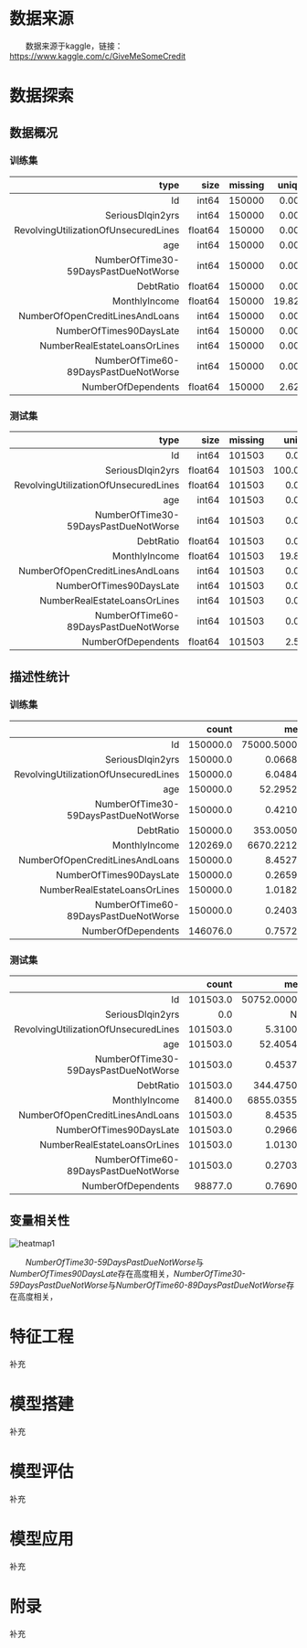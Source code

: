 # 数据来源

　　数据来源于kaggle，链接：https://www.kaggle.com/c/GiveMeSomeCredit

# 数据探索

## 数据概况

### 训练集

|                                 type |    size | missing | unique |        |
| -----------------------------------: | ------: | ------: | -----: | ------ |
|                                   Id |   int64 |  150000 |  0.00% | 150000 |
|                     SeriousDlqin2yrs |   int64 |  150000 |  0.00% | 2      |
| RevolvingUtilizationOfUnsecuredLines | float64 |  150000 |  0.00% | 125728 |
|                                  age |   int64 |  150000 |  0.00% | 86     |
| NumberOfTime30-59DaysPastDueNotWorse |   int64 |  150000 |  0.00% | 16     |
|                            DebtRatio | float64 |  150000 |  0.00% | 114194 |
|                        MonthlyIncome | float64 |  150000 | 19.82% | 13594  |
|      NumberOfOpenCreditLinesAndLoans |   int64 |  150000 |  0.00% | 58     |
|              NumberOfTimes90DaysLate |   int64 |  150000 |  0.00% | 19     |
|         NumberRealEstateLoansOrLines |   int64 |  150000 |  0.00% | 28     |
| NumberOfTime60-89DaysPastDueNotWorse |   int64 |  150000 |  0.00% | 13     |
|                   NumberOfDependents | float64 |  150000 |  2.62% | 13     |

### 测试集

|                                 type |    size | missing |  unique |        |
| -----------------------------------: | ------: | ------: | ------: | ------ |
|                                   Id |   int64 |  101503 |   0.00% | 101503 |
|                     SeriousDlqin2yrs | float64 |  101503 | 100.00% | 0      |
| RevolvingUtilizationOfUnsecuredLines | float64 |  101503 |   0.00% | 85716  |
|                                  age |   int64 |  101503 |   0.00% | 82     |
| NumberOfTime30-59DaysPastDueNotWorse |   int64 |  101503 |   0.00% | 16     |
|                            DebtRatio | float64 |  101503 |   0.00% | 79878  |
|                        MonthlyIncome | float64 |  101503 |  19.81% | 11976  |
|      NumberOfOpenCreditLinesAndLoans |   int64 |  101503 |   0.00% | 56     |
|              NumberOfTimes90DaysLate |   int64 |  101503 |   0.00% | 18     |
|         NumberRealEstateLoansOrLines |   int64 |  101503 |   0.00% | 24     |
| NumberOfTime60-89DaysPastDueNotWorse |   int64 |  101503 |   0.00% | 12     |
|                   NumberOfDependents | float64 |  101503 |   2.59% | 13     |

## 描述性统计

### 训练集

|                                      |    count |         mean |          std |  min |          25% |          50% |           75% |       max |
| -----------------------------------: | -------: | -----------: | -----------: | ---: | -----------: | -----------: | ------------: | --------: |
|                                   Id | 150000.0 | 75000.500000 | 43301.414527 |  1.0 | 37500.750000 | 75000.500000 | 112500.250000 |  150000.0 |
|                     SeriousDlqin2yrs | 150000.0 |     0.066840 |     0.249746 |  0.0 |     0.000000 |     0.000000 |      0.000000 |       1.0 |
| RevolvingUtilizationOfUnsecuredLines | 150000.0 |     6.048438 |   249.755371 |  0.0 |     0.029867 |     0.154181 |      0.559046 |   50708.0 |
|                                  age | 150000.0 |    52.295207 |    14.771866 |  0.0 |    41.000000 |    52.000000 |     63.000000 |     109.0 |
| NumberOfTime30-59DaysPastDueNotWorse | 150000.0 |     0.421033 |     4.192781 |  0.0 |     0.000000 |     0.000000 |      0.000000 |      98.0 |
|                            DebtRatio | 150000.0 |   353.005076 |  2037.818523 |  0.0 |     0.175074 |     0.366508 |      0.868254 |  329664.0 |
|                        MonthlyIncome | 120269.0 |  6670.221237 | 14384.674215 |  0.0 |  3400.000000 |  5400.000000 |   8249.000000 | 3008750.0 |
|      NumberOfOpenCreditLinesAndLoans | 150000.0 |     8.452760 |     5.145951 |  0.0 |     5.000000 |     8.000000 |     11.000000 |      58.0 |
|              NumberOfTimes90DaysLate | 150000.0 |     0.265973 |     4.169304 |  0.0 |     0.000000 |     0.000000 |      0.000000 |      98.0 |
|         NumberRealEstateLoansOrLines | 150000.0 |     1.018240 |     1.129771 |  0.0 |     0.000000 |     1.000000 |      2.000000 |      54.0 |
| NumberOfTime60-89DaysPastDueNotWorse | 150000.0 |     0.240387 |     4.155179 |  0.0 |     0.000000 |     0.000000 |      0.000000 |      98.0 |
|                   NumberOfDependents | 146076.0 |     0.757222 |     1.115086 |  0.0 |     0.000000 |     0.000000 |      1.000000 |      20.0 |

### 测试集

|                                      |    count |         mean |          std |  min |          25% |          50% |          75% |       max |
| -----------------------------------: | -------: | -----------: | -----------: | ---: | -----------: | -----------: | -----------: | --------: |
|                                   Id | 101503.0 | 50752.000000 | 29301.536524 |  1.0 | 25376.500000 | 50752.000000 | 76127.500000 |  101503.0 |
|                     SeriousDlqin2yrs |      0.0 |          NaN |          NaN |  NaN |          NaN |          NaN |          NaN |       NaN |
| RevolvingUtilizationOfUnsecuredLines | 101503.0 |     5.310000 |   196.156039 |  0.0 |     0.030131 |     0.152586 |     0.564225 |   21821.0 |
|                                  age | 101503.0 |    52.405436 |    14.779756 | 21.0 |    41.000000 |    52.000000 |    63.000000 |     104.0 |
| NumberOfTime30-59DaysPastDueNotWorse | 101503.0 |     0.453770 |     4.538487 |  0.0 |     0.000000 |     0.000000 |     0.000000 |      98.0 |
|                            DebtRatio | 101503.0 |   344.475020 |  1632.595231 |  0.0 |     0.173423 |     0.364260 |     0.851619 |  268326.0 |
|                        MonthlyIncome |  81400.0 |  6855.035590 | 36508.600375 |  0.0 |  3408.000000 |  5400.000000 |  8200.000000 | 7727000.0 |
|      NumberOfOpenCreditLinesAndLoans | 101503.0 |     8.453514 |     5.144100 |  0.0 |     5.000000 |     8.000000 |    11.000000 |      85.0 |
|              NumberOfTimes90DaysLate | 101503.0 |     0.296691 |     4.515859 |  0.0 |     0.000000 |     0.000000 |     0.000000 |      98.0 |
|         NumberRealEstateLoansOrLines | 101503.0 |     1.013074 |     1.110253 |  0.0 |     0.000000 |     1.000000 |     2.000000 |      37.0 |
| NumberOfTime60-89DaysPastDueNotWorse | 101503.0 |     0.270317 |     4.503578 |  0.0 |     0.000000 |     0.000000 |     0.000000 |      98.0 |
|                   NumberOfDependents |  98877.0 |     0.769046 |     1.136778 |  0.0 |     0.000000 |     0.000000 |     1.000000 |      43.0 |

## 变量相关性

![heatmap1](https://raw.githubusercontent.com/liangkaimeng/picture/main/heatmap1.png)

　　*NumberOfTime30-59DaysPastDueNotWorse*与*NumberOfTimes90DaysLate*存在高度相关，*NumberOfTime30-59DaysPastDueNotWorse*与*NumberOfTime60-89DaysPastDueNotWorse*存在高度相关，

# 特征工程

补充

# 模型搭建

补充

# 模型评估

补充

# 模型应用

补充

# 附录

补充

